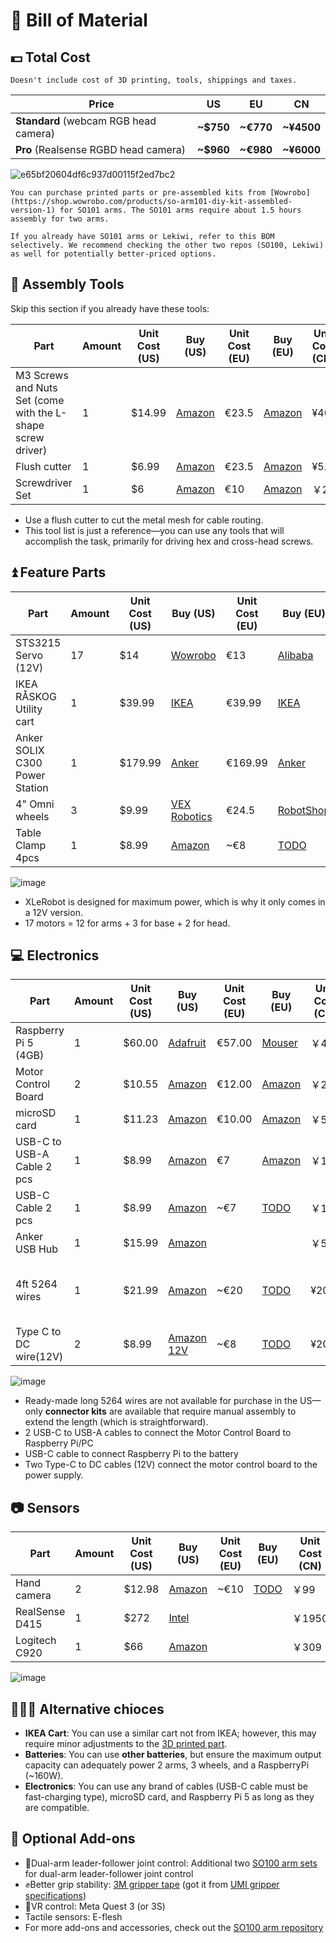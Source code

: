 # 🛒 **Bill of Material**

## 💵 Total Cost 

```{note}
Doesn't include cost of 3D printing, tools, shippings and taxes.
```

| Price | US | EU | CN |
| --- | --- | --- | --- |
| **Standard** (webcam RGB head camera) | **~$750** | **~€770** | **~¥4500** |
| **Pro** (Realsense RGBD head camera) | **~$960** | **~€980** | **~¥6000** |



![e65bf20604df6c937d00115f2ed7bc2](https://github.com/user-attachments/assets/cdef7558-935d-4e31-a612-f747dfc61340)



```{tip}
You can purchase printed parts or pre-assembled kits from [Wowrobo](https://shop.wowrobo.com/products/so-arm101-diy-kit-assembled-version-1) for SO101 arms. The SO101 arms require about 1.5 hours assembly for two arms.
```

```{note}
If you already have SO101 arms or Lekiwi, refer to this BOM selectively. We recommend checking the other two repos (SO100, Lekiwi) as well for potentially better-priced options.
```

## 🔨 Assembly Tools 

Skip this section if you already have these tools:

| Part | Amount | Unit Cost (US) | Buy (US) | Unit Cost (EU) | Buy (EU) | Unit Cost (CN) | Buy (CN) |
| --- | --- | --- | --- | --- | --- | --- | --- |
| M3 Screws and Nuts Set (come with the L-shape screw driver) | 1 | $14.99 | [Amazon](https://a.co/d/4NfBpNS) | €23.5 | [Amazon](https://www.amazon.fr/Cylindrique-Inoxydable-M2-Socket-Assortiment/dp/B09Y8WYFWD/) | ¥40 | [Taobao](https://item.taobao.com/item.htm?abbucket=14&detail_redpacket_pop=true&id=614760389801&ltk2=1745773029845cww4kdo78gamgx9c4hl35&ns=1&priceTId=2100c82517457730113487286e0bc2&query=m3%E5%86%85%E5%85%AD%E8%A7%92%E8%9E%BA%E4%B8%9D%E5%A5%97%E8%A3%85&skuId=4501144438660&spm=a21n57.1.hoverItem.20&utparam=%7B%22aplus_abtest%22%3A%2256d17236f81617358b208d1cf05155cf%22%7D&xxc=taobaoSearch) |
| Flush cutter | 1 | $6.99 | [Amazon](https://a.co/d/61KlrZp) | €23.5 | [Amazon](https://www.amazon.fr/Cylindrique-Inoxydable-M2-Socket-Assortiment/dp/B09Y8WYFWD/) | ¥5.8 | [Taobao](https://item.taobao.com/item.htm?abbucket=14&detail_redpacket_pop=true&id=706039364576&ltk2=1745773187187erh7ued4gqcyyk5573rir&ns=1&priceTId=2100c82517457731790992641e0bc2&query=%E5%89%AA%E7%BA%BF%E9%92%B3&skuId=4964064736437&spm=a21n57.1.hoverItem.5&utparam=%7B%22aplus_abtest%22%3A%22474017eea48950332239eaf78d326730%22%7D&xxc=taobaoSearch) |
| Screwdriver Set | 1 | $6 | [Amazon](https://www.amazon.com/Precision-Phillips-Screwdriver-Electronics-Computer/dp/B0DB227RTH) | €10 | [Amazon](https://www.amazon.fr/dp/B08ZXVMVYD/) | ￥20 | [Taobao](https://e.tb.cn/h.6ReL0wwgtPuSmNV?tk=3rLDV10AVtr) |
- Use a flush cutter to cut the metal mesh for cable routing.
- This tool list is just a reference—you can use any tools that will accomplish the task, primarily for driving hex and cross-head screws.

## ⏫ Feature Parts

| Part | Amount | Unit Cost (US) | Buy (US) | Unit Cost (EU) | Buy (EU) | Unit Cost (CN) | Buy (CN) |
| --- | --- | --- | --- | --- | --- | --- | --- |
| STS3215 Servo (12V) | 17 | $14 | [Wowrobo](https://shop.wowrobo.com/products/feetech-sts3215-servo-12v-30kg-high-torque-servo-for-so-arm100) | €13 | [Alibaba](https://www.alibaba.com/product-detail/6PCS-7-4V-STS3215-Servos-for_1600523509006.html) | ￥97 | [TaoBao](https://item.taobao.com/item.htm?id=712179366565&skuId=5268252241438) |
| IKEA RÅSKOG Utility cart | 1 | $39.99 | [IKEA](https://www.ikea.com/us/en/p/raskog-utility-cart-black-40582181/#content) | €39.99 | [IKEA](https://www.ikea.com/nl/en/p/raskog-trolley-white-30586783/) | ￥249 | [IKEA](https://www.ikea.cn/cn/zh/p/raskog-la-si-ke-shou-tui-che-bai-se-70376721/) |
| Anker SOLIX C300 Power Station | 1 | $179.99 | [Anker](https://www.ankersolix.com/products/c300-dc?variant=49702163972426&ref=naviMenu_pps) | €169.99 | [Anker](https://www.anker.com/eu-en/products/a17260z1?variant=44598991323326&ref=naviMenu_pps) | ￥899 | [Taobao](https://e.tb.cn/h.6PQRiymMOteAgrb?tk=m6L3V3frrfp) |
| 4" Omni wheels | 3 | $9.99 | [VEX Robotics](https://www.vexrobotics.com/omni-wheels.html?srsltid=AfmBOorWdWT-FIiWSAbicYWSxqYr-d5X3CJSGxMkO33WO0thwlTn4DQu) | €24.5 | [RobotShop](https://eu.robotshop.com/products/100mm-omnidirectional-wheel-brass-bearing-rollers) | ￥135 | [PDD](https://mobile.yangkeduo.com/goods.html?ps=kKWPC7xuzw) |
| Table Clamp 4pcs | 1 | $8.99 | [Amazon](https://www.amazon.com/TAODAN-Trigger-Ratchet-Woodworking-Processes/dp/B0DJNXF8WH?rps=1&sr=1-18) | ~€8 | [TODO](https://www.notion.so/Bill-of-Material-21abb280f59380f48e49e5c51df2b37f?pvs=21) | ￥9.2 | [TaoBao](https://detail.tmall.com/item.htm?id=801399113134&skuId=5633627126649) |

![image](https://github.com/user-attachments/assets/ee012d47-f2a9-495c-a156-01bf92b2e63b)

- XLeRobot is designed for maximum power, which is why it only comes in a 12V version.
- 17 motors = 12 for arms + 3 for base + 2 for head.

## 💻 Electronics

| Part | Amount | Unit Cost (US) | Buy (US) | Unit Cost (EU) | Buy (EU) | Unit Cost (CN) | Buy (CN) |
| --- | --- | --- | --- | --- | --- | --- | --- |
| Raspberry Pi 5 (4GB) | 1 | $60.00 | [Adafruit](https://www.adafruit.com/product/5812) | €57.00 | [Mouser](https://eu.mouser.com/ProductDetail/Raspberry-Pi/SC1111?qs=HoCaDK9Nz5fnLhlMNnKTiQ%3D%3D) | ￥410 | [Taobao](https://e.tb.cn/h.64IIvlisvAL15g8?tk=fdOVexkHECW) |
| Motor Control Board | 2 | $10.55 | [Amazon](https://www.amazon.com/Waveshare-Integrates-Control-Circuit-Supports/dp/B0CTMM4LWK/) | €12.00 | [Amazon](https://www.amazon.fr/Waveshare-Integrates-Control-Applicable-Integrate/dp/B0CJ6TP3TP) | ￥24 | [Taobao](https://e.tb.cn/h.64DOUpLpB5crVdH?tk=BSaTex9UHWj) |
| microSD card | 1 | $11.23 | [Amazon](https://www.amazon.com/SanDisk-Extreme-microSDXC-Memory-Adapter/dp/B09X7C7LL1/) | €10.00 | [Amazon](https://www.amazon.fr/Lexar-Carte-Micro-adaptateur-Smartphone/dp/B08XZ2KS1F) | ￥58 | [Taobao](https://e.tb.cn/h.64DMZzLz5h26s12?tk=eImPex96lCQ) |
| USB-C to USB-A Cable 2 pcs | 1 | $8.99 | [Amazon](https://a.co/d/0mWsmhG) | €7 | [Amazon](https://www.amazon.fr/dp/B07BNF842T/) | ￥17 | [Taobao](https://e.tb.cn/h.64HOv24RLmYC4Yh?tk=AXpgexkDFd4) |
| USB-C Cable 2 pcs | 1 | $8.99 | [Amazon](https://a.co/d/f8hm4E2) | ~€7 | [TODO](https://www.notion.so/Bill-of-Material-21abb280f59380f48e49e5c51df2b37f?pvs=21) | ￥17 | [Taobao](https://detail.tmall.com/item.htm?abbucket=14&detail_redpacket_pop=true&id=562374737204&ltk2=1745778907089uemkvoxey50xt270pvkfcq&ns=1&priceTId=2100c80417457788995147926e0bd5&query=usbc%E6%95%B0%E6%8D%AE%E7%BA%BF&skuId=5239339491575&spm=a21n57.1.hoverItem.4&utparam=%7B%22aplus_abtest%22%3A%2250461336def889c0b534e9603672d7f7%22%7D&xxc=taobaoSearch) |
| Anker USB Hub | 1 | $15.99 | [Amazon](https://a.co/d/6tJW8lN) |  |  | ￥52 | [Taobao](https://e.tb.cn/h.hTEgXX1RlPY0lWL?tk=AKLz4a3uOsA) |
| 4ft 5264 wires | 1 | $21.99 | [Amazon](https://www.amazon.com/dp/B0D2W47V8V) | ~€20 | [TODO](https://www.notion.so/Bill-of-Material-21abb280f59380f48e49e5c51df2b37f?pvs=21) | ¥20 | [Taobao](https://e.tb.cn/h.6ZvsvUU7wlxTIqu?tk=mz7PeJUloea) 3P-1000mm and 5264 connector |
| Type C to DC wire(12V) | 2 | $8.99 | [Amazon 12V](https://www.amazon.com/dp/B0CDBWHXDZ) | ~€8 | [TODO](https://www.notion.so/Bill-of-Material-21abb280f59380f48e49e5c51df2b37f?pvs=21) | ¥20 | [Taobao 12V](https://e.tb.cn/h.6ZvuOW01EmvvHq1?tk=nzvFeJUnyuB) |

![image](https://github.com/user-attachments/assets/0a8afb77-30b7-4d5c-a981-9b255269f9ec)


- Ready-made long 5264 wires are not available for purchase in the US—only **connector kits** are available that require manual assembly to extend the length (which is straightforward).
- 2 USB-C to USB-A cables to connect the Motor Control Board to Raspberry Pi/PC
- USB-C cable to connect Raspberry Pi to the battery
- Two Type-C to DC cables (12V) connect the motor control board to the power supply.

## 📷 Sensors 

| Part | Amount | Unit Cost (US) | Buy (US) | Unit Cost (EU) | Buy (EU) | Unit Cost (CN) | Buy (CN) |
| --- | --- | --- | --- | --- | --- | --- | --- |
| Hand camera | 2 | $12.98 | [Amazon](https://a.co/d/fXX2odP) | ~€10 | [TODO](https://www.notion.so/Bill-of-Material-21abb280f59380f48e49e5c51df2b37f?pvs=21) | ￥99 | [Taobao](https://item.taobao.com/item.htm?ft=t&id=860171734711) |
| RealSense D415 | 1 | $272 | [Intel](https://store.intelrealsense.com/buy-intel-realsense-depth-camera-d415.html) |  |  | ￥1950 |[Taobao](https://e.tb.cn/h.hTHju7zCMDMR84q?tk=z0WU4aXOKey)  |
| Logitech C920 | 1 | $66 | [Amazon](https://a.co/d/gM8vei1) |  |  | ￥309 |[Taobao]( https://e.tb.cn/h.hjpjA9cw3DpgwQi?tk=DRu642dmCo8 )  |

![image](https://github.com/user-attachments/assets/0f5a10ce-d0e9-4e53-b457-27a9ba057cbf)

## 🧑‍🤝‍🧑 Alternative chioces 

- **IKEA Cart**: You can use a similar cart not from IKEA; however, this may require minor adjustments to the [3D printed part](https://www.notion.so/vectorwang/3D_Models/3D_models_for_printing/XLeRobot_special/base_connector.stl).
- **Batteries**: You can use **other batteries**, but ensure the maximum output capacity can adequately power 2 arms, 3 wheels, and a RaspberryPi (~160W).
- **Electronics**: You can use any brand of cables (USB-C cable must be fast-charging type), microSD card, and Raspberry Pi 5 as long as they are compatible.

## 🧩 Optional Add-ons 

- 🙌Dual-arm leader-follower joint control: Additional two [SO100 arm sets](https://github.com/TheRobotStudio/SO-ARM100/tree/main) for dual-arm leader-follower joint control
- ✊Better grip stability: [3M gripper tape](https://www.amazon.com/gp/product/B0093CQPW8/ref=ppx_yo_dt_b_search_asin_title?ie=UTF8&psc=1) (got it from [UMI gripper specifications](https://docs.google.com/document/d/1TPYwV9sNVPAi0ZlAupDMkXZ4CA1hsZx7YDMSmcEy6EU/edit?tab=t.0#heading=h.5k5vwx2iqjqg))
- 👀VR control: Meta Quest 3 (or 3S)
- Tactile sensors: E-flesh
- For more add-ons and accessories, check out the [SO100 arm repository](https://github.com/TheRobotStudio/SO-ARM100/tree/main?tab=readme-ov-file#optional-hardware)
